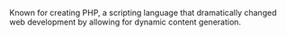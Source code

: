  Known for creating PHP, a scripting language that dramatically changed web development by allowing for dynamic content generation.
